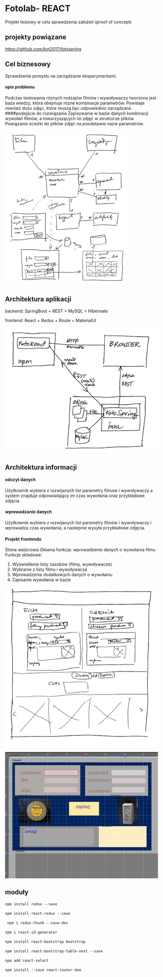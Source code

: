 # Fotolab- REACT

Projekt testowy w celu sprawdzenia założeń (proof of concept)

## projekty powiązane
https://github.com/kot2017/fotospring

## Cel biznesowy
Sprawdzenie pomysłu na zarządzanie eksperymentami.
#### opis problemu
Podczas testowania róznych rodzajów filmów i wywoływaczy tworzona jest baza wiedzy, która obejmuje rózne kombinacje parametrów. Powstaje również dużo zdjęc, które muszą byc odpowiednio zarządzane. 
####podejście do rozwiązania
Zapisywanie w bazie danych kombinacji wywołań filmów, a towarzyszących im zdjęć w strukturze plików. Powiązanie ścieżki do plików zdjęć na poodstawie nazw parametrów.

![a](szkic.jpg) 
 

## Architektura aplikacji
backend: SpringBoot + REST + MySQL + Hibernate

frontend: React + Redux + Route + MaterialUI

![a](wcm28m.jpg)

## Architektura informacji
#### odczyt danych
Użytkownik wybiera z rozwijanych list parametry filmow i wywoływaczy a system znajduje odpowiadający im czas wywołania oraz przykładowe zdjęcia.
#### wprowadzanie danych
Użytkownik wybiera z rozwijanych list parametry filmów i wywoływaczy i wprowadza czas wywołania, a nastepnie wysyła przykładowe zdjęcia.

#### Projekt frontendu
Stona wejściowa
Główna funkcja: wprowadzenie danych o wywołania filmu
Funkcje składowe:
1.	Wyświetlenie listy zasobów (filmy, wywoływacze)
2.	Wybranie z listy filmu i wywoływacza
3.	Wprowadzenie dodatkowych danych o wywołaniu
4.	Zapisanie wywołania w bazie

![](wcm69.jpg)

![](fotolab_projekt_graficzny1.jpg)







## moduły

`npm install redux --save`

`npm install react-redux --save`
 
` npm i redux-thunk --save-dev`

`npm i react-id-generator`

`npm install react-bootstrap bootstrap`

`npm install react-bootstrap-table-next --save`

`npm add react-select`

`npm install --save react-router-dom`

